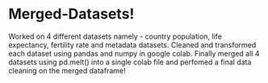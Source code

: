 # Merged-Datasets!

Worked on 4 different datasets namely - country population, life expectancy, fertility rate and metadata datasets. Cleaned and transformed each dataset using pandas and numpy in google colab. Finally merged all 4 datasets using pd.melt() into a single colab file and perfomed a final data cleaning on the merged dataframe!

